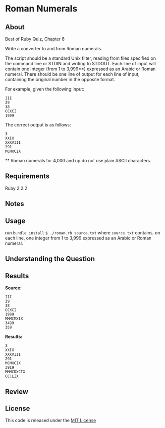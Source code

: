 # Roman Numerals

## About

Best of Ruby Quiz, Chapter 8

Write a converter to and from Roman numerals.

The script should be a standard Unix filter, reading from files specified on the command line or STDIN and writing to STDOUT. Each line of input will contain one integer (from 1 to 3,999**) expressed as an Arabic or Roman numeral. There should be one line of output for each line of input, containing the original number in the opposite format.

For example, given the following input:

```
III
29
38
CCXCI
1999
```

The correct output is as follows:

```
3
XXIX
XXXVIII
291
MCMXCIX
```

** Roman numerals for 4,000 and up do not use plain ASCII characters.

## Requirements

Ruby 2.2.2

## Notes

## Usage

run `bundle install`
`$ ./roman.rb source.txt` where `source.txt` contains, on each line, one integer from 1 to 3,999 expressed as an Arabic or Roman numeral.

## Understanding the Question

## Results

**Source:**

```
III
29
38
CCXCI
1999
MMMCMXIX
3499
359
```

**Results:**

```
3
XXIX
XXXVIII
291
MCMXCIX
3919
MMMCDXCIX
CCCLIX
```

## Review

## License

This code is released under the [MIT License](http://www.opensource.org/licenses/MIT)


